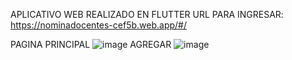 
APLICATIVO WEB REALIZADO EN FLUTTER
URL PARA INGRESAR: https://nominadocentes-cef5b.web.app/#/

PAGINA PRINCIPAL
![image](https://user-images.githubusercontent.com/62675923/188744659-dee8fcdd-2c92-4344-ba5b-bd70597bd830.png)
AGREGAR
![image](https://user-images.githubusercontent.com/62675923/188744858-72ce3fb8-cea2-41dc-92f9-d385edbb54de.png)

